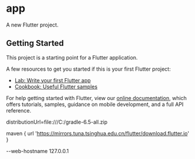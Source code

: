 # app

A new Flutter project.

## Getting Started

This project is a starting point for a Flutter application.

A few resources to get you started if this is your first Flutter project:

- [Lab: Write your first Flutter app](https://flutter.dev/docs/get-started/codelab)
- [Cookbook: Useful Flutter samples](https://flutter.dev/docs/cookbook)

For help getting started with Flutter, view our
[online documentation](https://flutter.dev/docs), which offers tutorials,
samples, guidance on mobile development, and a full API reference.

distributionUrl=file:///C:/gradle-6.5-all.zip

maven { url 'https://mirrors.tuna.tsinghua.edu.cn/flutter/download.flutter.io' }



--web-hostname 127.0.0.1